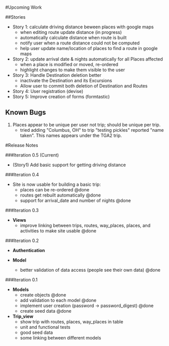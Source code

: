 
#Upcoming Work

##Stories

* Story 1: calculate driving distance beween places with google maps 
	* when editing route update distance (in progress)
	* automatically calculate distance when route is built
	* notify user when a route distance could not be computed
	* help user update name/location of places to find a route in google maps
* Story 2: update arrival date & nights automatically for all Places affected
	* when a place is modified or moved, re-ordered
	* highlight changes to make them visible to the user
* Story 3: Handle Destination deletion better
	* inactivate the Destination and its Excursions
	* Allow user to commit both deletion of Destination and Routes
* Story 4: User registration (devise)
* Story 5: Improve creation of forms (formtastic)

## Known Bugs
1. Places appear to be unique per user not trip; should be unique per trip.
	* tried adding "Columbus, OH" to trip "testing pickles" reported "name taken".  This names appears under the TGA2 trip.

#Release Notes

###Iteration 0.5 (Current)
* (Story1) Add basic support for getting driving distance

###Iteration 0.4
* Site is now usable for building a basic trip:
	* places can be re-ordered @done
	* routes get rebuilt automatically @done
	* support for arrival_date and number of nights @done

###Iteration 0.3
* __Views__
	* improve linking between trips, routes, way_places, places, and activities to make site usable @done

###Iteration 0.2 
* __Authentication__

* __Model__
	* better validation of data access (people see their own data) @done

###Iteration 0.1 

* __Models__
    * create objects @done
    * add validation to each model @done
    * implement user creation (password -> password_digest) @done
    * create seed data @done
* __Trip_view__
    * show trip with routes, places, way_places in table
	* unit and functional tests
	* good seed data
	* some linking between different models




